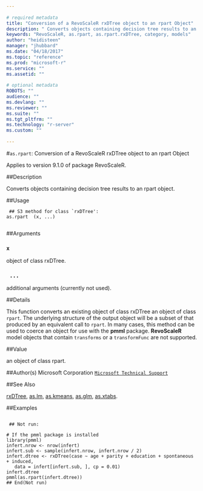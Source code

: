 ```yaml
--- 
 
# required metadata 
title: "Conversion of a RevoScaleR rxDTree object to an rpart Object" 
description: " Converts objects containing decision tree results to an rpart object. " 
keywords: "RevoScaleR, as.rpart, as.rpart.rxDTree, category, models" 
author: "heidisteen" 
manager: "jhubbard" 
ms.date: "04/18/2017" 
ms.topic: "reference" 
ms.prod: "microsoft-r" 
ms.service: "" 
ms.assetid: "" 
 
# optional metadata 
ROBOTS: "" 
audience: "" 
ms.devlang: "" 
ms.reviewer: "" 
ms.suite: "" 
ms.tgt_pltfrm: "" 
ms.technology: "r-server" 
ms.custom: "" 
 
--- 
```

 
 
 
 #`as.rpart`: Conversion of a RevoScaleR rxDTree object to an rpart Object

 Applies to version 9.1.0 of package RevoScaleR.
 
 ##Description
 
Converts objects containing decision tree results to an rpart object.
 
 
 ##Usage

```   
 ## S3 method for class `rxDTree':
as.rpart  (x, ...)
 
```
 
 ##Arguments

   
    
 ### `x`
 object of class rxDTree. 
  
    
 ### ` ...`
 additional arguments (currently not used). 
  
 
 
 
 ##Details
 
This function converts an existing object of class rxDTree an object of
class `rpart`.
The underlying structure of the output object will be a subset of that produced by an equivalent call to
`rpart`. In many cases, this method can be used to coerce an object
for use with the **pmml** package.  **RevoScaleR** model objects that contain
`transforms` or a `transformFunc` are not supported.
 
 
 
 ##Value
 
an object of class rpart.
 
 
 ##Author(s)
 Microsoft Corporation [`Microsoft Technical Support`](https://go.microsoft.com/fwlink/?LinkID=698556&clcid=0x409)
 
 
 ##See Also
 
[rxDTree](rxDTree.md),
[as.lm](as.lm.md),
[as.kmeans](../../r-reference/revoscaler/as-kmeans.md),
[as.glm](../../r-reference/revoscaler/as-glm.md),
[as.xtabs](as.xtabs.md).
   
 
 ##Examples

 ```
   
  ## Not run:
 
# If the pmml package is installed 
library(pmml)
infert.nrow <- nrow(infert)
infert.sub <- sample(infert.nrow, infert.nrow / 2)
infert.dtree <- rxDTree(case ~ age + parity + education + spontaneous + induced, 
    data = infert[infert.sub, ], cp = 0.01)
infert.dtree
pmml(as.rpart(infert.dtree))
 ## End(Not run) 
  
 
```
 
 
 
 
